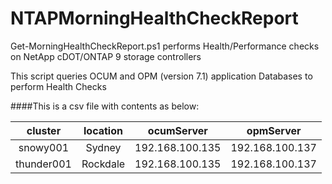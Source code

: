 # NTAPMorningHealthCheckReport
Get-MorningHealthCheckReport.ps1 performs Health/Performance checks on NetApp cDOT/ONTAP 9 storage controllers

This script queries OCUM and OPM (version 7.1) application Databases to perform Health Checks

####This is a csv file with contents as below:

**cluster**|**location**|**ocumServer**|**opmServer**
:-----:|:-----:|:-----:|:-----:
snowy001|Sydney|192.168.100.135|192.168.100.137
thunder001|Rockdale|192.168.100.135|192.168.100.137
